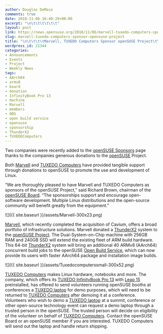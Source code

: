 ```yaml
---
author: Douglas DeMaio
comments: true
date: 2018-11-06 16:40:29+00:00
excerpt: "\n\t\t\t\t\t\t"
layout: post
link: https://news.opensuse.org/2018/11/06/marvell-tuxedo-computers-sponsor-opensuse-project/
slug: marvell-tuxedo-computers-sponsor-opensuse-project
title: "\n\t\t\t\tMarvell, TUXEDO Computers Sponsor openSUSE Project\t\t"
wordpress_id: 21344
categories:
- Announcements
- Events
- Project
- Weekly News
tags:
- AArch64
- armv8
- board
- donation
- InfinityBook Pro 13
- machine
- Marvell
- members
- OBS
- open build service
- opensuse
- sponsorship
- ThunderX2
- TUXEDOComputers
---
```

Two companies were recently added to the [openSUSE Sponsors](https://en.opensuse.org/Sponsors) page thanks to the companies generous donations to the [openSUSE](https://www.opensuse.org/) Project.

Both [Marvell](https://www.marvell.com/) and [TUXEDO Computers](https://www.tuxedocomputers.com/) have provided tangible support through donations to openSUSE to promote the use and development of Linux.

“We are thoroughly pleased to have Marvell and TUXEDO Computers as sponsors of the openSUSE Project,” said Richard Brown, chairman of the [openSUSE Board](https://en.opensuse.org/openSUSE:Board). “The sponsorships support and encourage open-software development. Multiple Linux distributions and the open-source community will benefit greatly from the equipment.”

![]({{ site.baseurl }}/assets/Marvell-300x23.png)

[Marvell](https://www.marvell.com/), which recently completed the acquisition of Cavium, offers a broad portfolio of infrastructure solutions. Marvell donated a [ThunderX2](https://www.cavium.com/product-thunderx2-arm-processors.html) system to the [openSUSE Project](https://en.opensuse.org/Main_Page). The Dual-System-on-Chip machine with 256GB RAM and 240GB SSD will extend the existing fleet of ARM build hardware. This 64-bit [ThunderX2](https://www.cavium.com/product-thunderx2-arm-processors.html) system will bring an additional 40 ARMv8 (AArch64) concurrent build jobs to the openSUSE [Open Build Service](https://build.opensuse.org/), which can now provide its users with faster AArch64 package and installation image builds.

![]({{ site.baseurl }}/assets/Tuxedocomputerssmall-300x52.png)

[TUXEDO Computers](https://www.tuxedocomputers.com/) makes Linux hardware, notebooks and more. The company, which offers its [TUXEDO InfinityBook Pro 13](https://www.tuxedocomputers.com/en/Linux-Hardware/Linux-Notebooks/) with [Leap 15](https://software.opensuse.org/distributions/leap) preinstalled, has offered to send volunteers running openSUSE booths at conferences a [TUXEDO laptop](https://www.tuxedocomputers.com/) for demo purposes, which will need to be returned to [TUXEDO Computers](https://www.tuxedocomputers.com/) after demoing it at a conference. Volunteers who wish to demo a [TUXEDO laptop](https://www.tuxedocomputers.com/) at a summit, conference or other open-source technology event can request a demo laptop through a trusted person in the openSUSE. The trusted person will decide on eligibility of the volunteer on behalf of [TUXEDO Computers](https://www.tuxedocomputers.com/). Contact the openSUSE Board or an openSUSE member if you are interested. TUXEDO Computers will send out the laptop and handle return shipping.		
